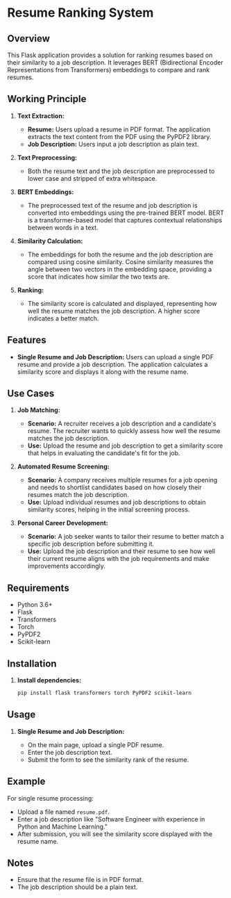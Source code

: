# Resume Ranking System

## Overview

This Flask application provides a solution for ranking resumes based on their similarity to a job description. It leverages BERT (Bidirectional Encoder Representations from Transformers) embeddings to compare and rank resumes. 

## Working Principle

1. **Text Extraction:**
   - **Resume:** Users upload a resume in PDF format. The application extracts the text content from the PDF using the PyPDF2 library.
   - **Job Description:** Users input a job description as plain text.

2. **Text Preprocessing:**
   - Both the resume text and the job description are preprocessed to lower case and stripped of extra whitespace.

3. **BERT Embeddings:**
   - The preprocessed text of the resume and job description is converted into embeddings using the pre-trained BERT model. BERT is a transformer-based model that captures contextual relationships between words in a text.

4. **Similarity Calculation:**
   - The embeddings for both the resume and the job description are compared using cosine similarity. Cosine similarity measures the angle between two vectors in the embedding space, providing a score that indicates how similar the two texts are.

5. **Ranking:**
   - The similarity score is calculated and displayed, representing how well the resume matches the job description. A higher score indicates a better match.

## Features

- **Single Resume and Job Description:** Users can upload a single PDF resume and provide a job description. The application calculates a similarity score and displays it along with the resume name.

## Use Cases

1. **Job Matching:**
   - **Scenario:** A recruiter receives a job description and a candidate's resume. The recruiter wants to quickly assess how well the resume matches the job description.
   - **Use:** Upload the resume and job description to get a similarity score that helps in evaluating the candidate's fit for the job.

2. **Automated Resume Screening:**
   - **Scenario:** A company receives multiple resumes for a job opening and needs to shortlist candidates based on how closely their resumes match the job description.
   - **Use:** Upload individual resumes and job descriptions to obtain similarity scores, helping in the initial screening process.

3. **Personal Career Development:**
   - **Scenario:** A job seeker wants to tailor their resume to better match a specific job description before submitting it.
   - **Use:** Upload the job description and their resume to see how well their current resume aligns with the job requirements and make improvements accordingly.

## Requirements

- Python 3.6+
- Flask
- Transformers
- Torch
- PyPDF2
- Scikit-learn

## Installation

1. **Install dependencies:**

    ```bash
    pip install flask transformers torch PyPDF2 scikit-learn
    ```

## Usage

1. **Single Resume and Job Description:**

    - On the main page, upload a single PDF resume.
    - Enter the job description text.
    - Submit the form to see the similarity rank of the resume.

## Example

For single resume processing:
- Upload a file named `resume.pdf`.
- Enter a job description like "Software Engineer with experience in Python and Machine Learning."
- After submission, you will see the similarity score displayed with the resume name.

## Notes

- Ensure that the resume file is in PDF format.
- The job description should be a plain text.


